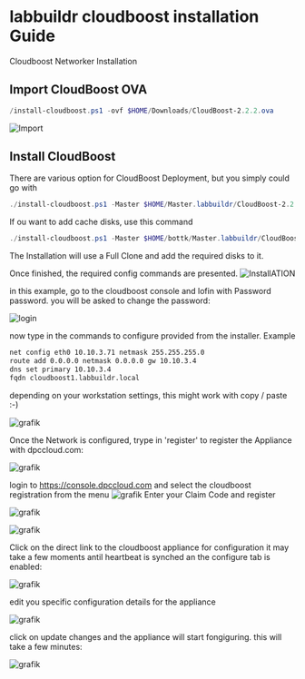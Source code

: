 # labbuildr cloudboost installation Guide

Cloudboost Networker Installation 

## Import CloudBoost OVA  
```Powershell
/install-cloudboost.ps1 -ovf $HOME/Downloads/CloudBoost-2.2.2.ova  
```
![Import](https://user-images.githubusercontent.com/8255007/33307618-72fad916-d417-11e7-8563-340616c2e9a1.png)  

## Install CloudBoost

There are various option for CloudBoost Deployment, but you simply could go with
```Powershell
./install-cloudboost.ps1 -Master $HOME/Master.labbuildr/CloudBoost-2.2.2
```

If ou want to add cache disks, use this command
```Powershell
./install-cloudboost.ps1 -Master $HOME/bottk/Master.labbuildr/CloudBoost-2.2.2 -Site_Cache_Disks 3 -Site_Cache_Disk_Size 200GB
```

The Installation will use a Full Clone and add the required disks to it.

Once finished, the required config commands are presented.
![InstallATION](https://user-images.githubusercontent.com/8255007/33308309-3a43a51e-d41a-11e7-89c8-1599ad5235e9.png)  

in this example, go to the cloudboost console and lofin with Password password.
you will be asked to change the password:

![login](https://user-images.githubusercontent.com/8255007/33313584-608163b8-d42b-11e7-9e24-5888addfd2f6.png)

now type in the commands to configure provided from the installer.
Example
```Bash
net config eth0 10.10.3.71 netmask 255.255.255.0
route add 0.0.0.0 netmask 0.0.0.0 gw 10.10.3.4
dns set primary 10.10.3.4
fqdn cloudboost1.labbuildr.local
```

depending on your workstation settings, this might work with copy / paste :-)

![grafik](https://user-images.githubusercontent.com/8255007/33314305-8518fd88-d42d-11e7-90d2-e2058ef4c1f3.png)

Once the Network is configured, trype in 'register' to register the Appliance with dpccloud.com:

![grafik](https://user-images.githubusercontent.com/8255007/33314808-0256ef52-d42f-11e7-8d13-e600d4f4e460.png)

login to https://console.dpccloud.com and select the cloudboost registration from the menu
![grafik](https://user-images.githubusercontent.com/8255007/33314862-2d6adbb8-d42f-11e7-9dac-91a46e079d48.png)
Enter your Claim Code and register

![grafik](https://user-images.githubusercontent.com/8255007/33314926-6c8ab782-d42f-11e7-9d72-3dde537ea1c9.png)

![grafik](https://user-images.githubusercontent.com/8255007/33314949-7f87f9f8-d42f-11e7-9cfc-911713872752.png)


Click on the direct link to the cloudboost appliance for configuration
it may take a few moments antil heartbeat is synched an the configure tab is enabled:

![grafik](https://user-images.githubusercontent.com/8255007/33315224-580c0904-d430-11e7-8642-c378b1a26bd9.png)

edit you specific configuration details for the appliance

![grafik](https://user-images.githubusercontent.com/8255007/33315509-32b87da8-d431-11e7-83d8-7f6b35c003bf.png)

click on update changes and the appliance will start fongiguring. this will take a few minutes:

![grafik](https://user-images.githubusercontent.com/8255007/33315646-8d93b0ee-d431-11e7-977b-4712ad1f3c13.png)





